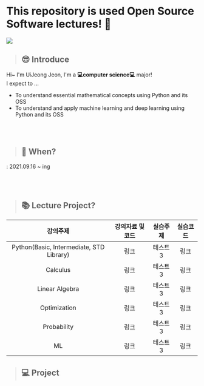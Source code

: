 # This repository is used Open Source Software lectures! :wave:   

![](https://www.designnews.com/sites/designnews.com/files/styles/article_featured_retina/public/Design%20News/open-source-software.png?itok=4RBLu9_P)   

> ## :sunglasses: Introduce
Hi~ I'm UiJeong Jeon, I'm a **:computer:computer science:computer:** major!     
I expect to ...   
* To understand essential mathematical concepts using Python and its OSS
* To understand and apply machine learning and deep learning using Python and its OSS     
<br>   
<br>

> ## :calendar: When?    
 : 2021.09.16 ~ ing   
<br>   
<br>   

> ## :books: Lecture Project?
|강의주제|강의자료 및 코드|실습주제|실습코드|
|:---:|:---:|:---:|:---:|
|Python(Basic, Intermediate, STD Library)|링크|테스트3|링크|       
|Calculus|링크|테스트3|링크| 
|Linear Algebra|링크|테스트3|링크| 
|Optimization|링크|테스트3|링크| 
|Probability|링크|테스트3|링크|
|ML|링크|테스트3|링크|

> ## 💻 Project
